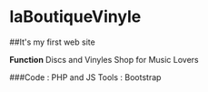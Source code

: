 # laBoutiqueVinyle

##It's my first web site 

**Function** Discs and Vinyles Shop for Music Lovers 

###Code : PHP and JS Tools : Bootstrap
